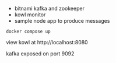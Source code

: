 * bitnami kafka and zookeeper
* kowl monitor
* sample node app to produce messages

`docker compose up`

view kowl at http://localhost:8080

kafka exposed on port 9092
